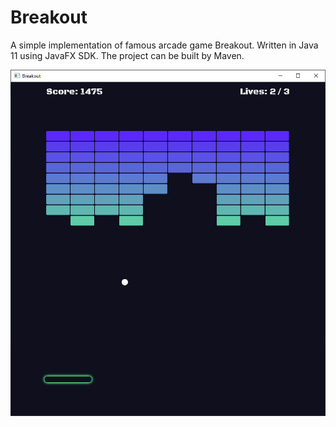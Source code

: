 # Breakout
A simple implementation of famous arcade game Breakout.
Written in Java 11 using JavaFX SDK.
The project can be built by Maven.

![Breakout](img/screenshot.png)